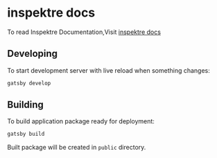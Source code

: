 # inspektre docs

To read Inspektre Documentation,Visit [inspektre docs](https://docs.inspektre.io)


## Developing

To start development server with live reload when something changes:

```bash
gatsby develop
```

## Building

To build application package ready for deployment:

```bash
gatsby build
```

Built package will be created in `public` directory.
